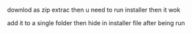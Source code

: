downlod as zip extrac then u need to run installer then it wok


add it to a single folder then hide in installer file after being run 